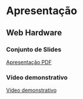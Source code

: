 # Apresentação

## Web Hardware

### Conjunto de Slides
[Apresentação PDF](../presentation/Projeto-Web-Hardware.pdf)

### Vídeo demonstrativo
[Vídeo demonstrativo](https://www.youtube.com/watch?v=bXitqJatYZU)